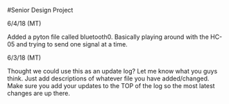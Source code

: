 #Senior Design Project


6/4/18 (MT)

Added a pyton file called bluetooth0. Basically playing around with the HC-05
and trying to send one signal at a time. 


6/3/18 (MT)

Thought we could use this as an update log? Let me know what you guys think.
Just add descriptions of whatever file you have added/changed. Make sure you
add your updates to the TOP of the log so the most latest changes are up there.

